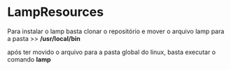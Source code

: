 # LampResources
Para instalar o lamp basta clonar o repositório e mover o arquivo lamp para a pasta >> **/usr/local/bin**

após ter movido o arquivo para a pasta global do linux, basta executar o comando **lamp**
